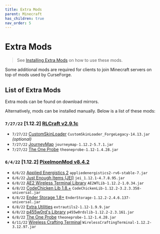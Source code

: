 ```yaml
---
title: Extra Mods
parent: Minecraft
has_children: true
nav_order: 5
---
```


# Extra Mods
> See [Installing Extra Mods](https://drop8k.github.io/docs/server/extras-install.html) on how to use these mods.

Some additional mods are required for clients to join Minecraft servers on top of mods used by CurseForge.

## List of Extra Mods
Extra mods can be found on download mirrors.

Alternatively, mods can be installed manually. Below is a list of these mods:

### **`7/27/22`** [1.12.2] [RLCraft v2.9.1c](https://www.curseforge.com/minecraft/modpacks/rlcraft/files/3655670)
- `7/27/22` [CustomSkinLoader](https://www.curseforge.com/minecraft/mc-mods/customskinloader/files/3695974) `CustomSkinLoader_ForgeLegacy-14.13.jar` *(optional)*
- `7/27/22` [JourneyMap](https://www.curseforge.com/minecraft/mc-mods/journeymap/files/2916002) `journeymap-1.12.2-5.7.1.jar`
- `7/27/22` [The One Probe](https://www.curseforge.com/minecraft/mc-mods/the-one-probe/files/2667280) `theoneprobe-1.12-1.4.28.jar`

### **`6/4/22`** [1.12.2] [PixelmonMod v8.4.2](https://www.curseforge.com/minecraft/mc-mods/pixelmon/files/3794035)
- `6/6/22` [Applied Energistics 2](https://www.curseforge.com/minecraft/mc-mods/applied-energistics-2/files/2747063) `appliedenergistics2-rv6-stable-7.jar`
- `6/6/22` [Just Enough Items (JEI)](https://www.curseforge.com/minecraft/mc-mods/jei/files/2478647) `jei_1.12.1-4.7.8.95.jar`
- `6/8/22` [AE2 Wireless Terminal Library](https://www.curseforge.com/minecraft/mc-mods/ae2wtlib/files/2830114) `AE2WTLib-1.12.2-1.0.34.jar`
- `6/8/22` [CodeChicken Lib 1.8.+](https://www.curseforge.com/minecraft/mc-mods/codechicken-lib-1-8/files/2779848) `CodeChickenLib-1.12.2-3.2.3.358-universal.jar` 
- `6/8/22` [Ender Storage 1.8+](https://www.curseforge.com/minecraft/mc-mods/ender-storage-1-8/files/2755787) `EnderStorage-1.12.2-2.4.6.137-universal.jar`
- `6/8/22` [Extra Utilities](https://www.curseforge.com/minecraft/mc-mods/extra-utilities/files/2678374) `extrautils2-1.12-1.9.9.jar` 
- `6/8/22` [p455w0rd's Library](https://www.curseforge.com/minecraft/mc-mods/p455w0rds-library/files/2830265) `p455w0rdslib-1.12.2-2.3.161.jar`
- `6/8/22` [The One Probe](https://www.curseforge.com/minecraft/mc-mods/the-one-probe/files/2667280) `theoneprobe-1.12-1.4.28.jar`
- `6/11/22` [Wireless Crafting Terminal](https://www.curseforge.com/minecraft/mc-mods/wireless-crafting-terminal/files/2830252) `WirelessCraftingTerminal-1.12.2-3.12.97.jar`
